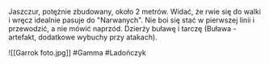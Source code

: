 Jaszczur, potężnie zbudowany, około 2 metrów. Widać, że rwie się do walki i wręcz idealnie pasuje do "Narwanych". Nie boi się stać w pierwszej linii i przewodzić, a nie mówić naprzód. Dzierży buławę i tarczę (Buława - artefakt, dodatkowe wybuchy przy atakach).

![[Garrok foto.jpg]]
#Gamma #Ladończyk